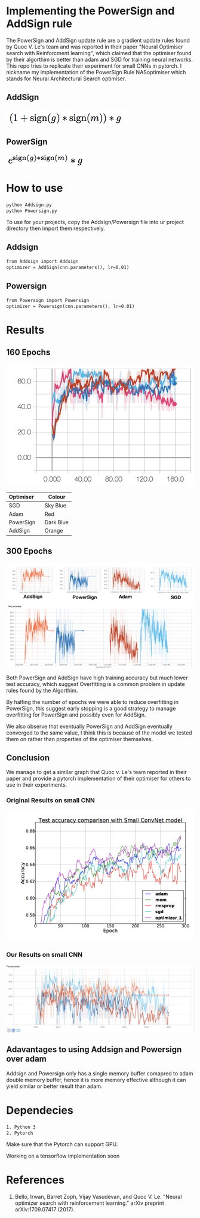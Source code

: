 # Implementing the PowerSign and AddSign rule
The PowerSign and AddSign update rule are a gradient 
update rules found by Quoc V. Le's team and was 
reported in their paper "Neural Optimiser search with Reinforcment learning", which claimed that the optimiser found by their algorthim is better than adam and SGD for training neural networks. This repo tries to replicate their experiment for small CNNs in pytorch. I nickname my implementation of the PowerSign Rule NASoptimiser which stands for Neural Architectural Search optimiser. 

## AddSign 
![alt text](https://github.com/Neoanarika/Implementing-the-PowerSign-and-AddSign-rule/blob/master/img/addsign.png)

## PowerSign 
![alt text](https://github.com/Neoanarika/Implementing-the-PowerSign-and-AddSign-rule/blob/master/img/powersign.png)

# How to use 
```
python Addsign.py 
python Powersign.py
```
To use for your projects, copy the Addsign/Powersign file into ur project directory then import them respectively. 

## Addsign
```
from Addsign import Addsign
optimizer = AddSign(cnn.parameters(), lr=0.01)
```

## Powersign
```
from Powersign import Powersign
optimizer = Powersign(cnn.parameters(), lr=0.01)
```

# Results 

## 160 Epochs 
![alt text](https://github.com/Neoanarika/Implementing-the-PowerSign-and-AddSign-rule/blob/master/img/160%20epochs.png)


| Optimiser     | Colour        |
| ------------- | ------------- |
| SGD           | Sky Blue      |
| Adam          | Red           |
| PowerSign     | Dark Blue     |
| AddSign       | Orange        |

## 300 Epochs
![alt text](https://github.com/Neoanarika/Implementing-the-PowerSign-and-AddSign-rule/blob/master/img/300%20epochs.png)
![alt text](https://github.com/Neoanarika/Implementing-the-PowerSign-and-AddSign-rule/blob/master/img/300%20epcohs%20time.png)

Both PowerSign and AddSign have high training accuracy but much lower test accuracy, which suggest Overfitting is a common problem in update rules found by the Algorthim. 

By halfing the number of epochs we were able to reduce overfitting in PowerSign, this suggest early stopping is a good strategy to manage overfitting for PowerSign and possibly even for AddSign. 

We also observe that eventually PowerSign and AddSign eventually converged to the same value, I think this is because of the model we tested them on rather than properties of the optimiser themselves. 

## Conclusion 

We manage to get a similar graph that Quoc v. Le's team reported in their paper and provide a pytorch implementation of their optimiser for others to use in their experiments. 

### Original Results on small CNN
![alt text](https://github.com/Neoanarika/Implementing-the-PowerSign-and-AddSign-rule/blob/master/img/original.png)

### Our Results on small CNN
![alt text](https://github.com/Neoanarika/Implementing-the-PowerSign-and-AddSign-rule/blob/master/img/300%20epcohs%20all.png)

## Adavantages to using Addsign and Powersign over adam

Addsign and Powersign only has a single memory buffer comapred to adam double memory buffer, hence it is more memory effective although it can yield similar or better result than adam. 

# Dependecies 
```
1. Python 3
2. Pytorch 
```

Make sure that the Pytorch can support GPU. 

Working on a tensorflow implementation soon

# References 
1. Bello, Irwan, Barret Zoph, Vijay Vasudevan, and Quoc V. Le. "Neural optimizer search with reinforcement learning." arXiv preprint arXiv:1709.07417 (2017).
